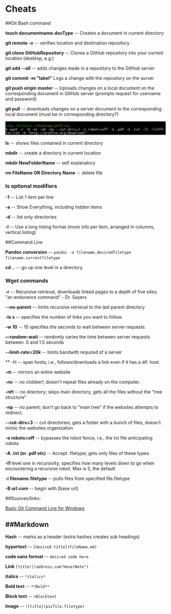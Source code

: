 Cheats
======

##Git Bash command

**touch documentname.docType** -- Creates a document in current
directory

**git remote -v** -- verifies location and destination repository 

**git clone GitHubRepository** -- Clones a GitHub repository into your
current location (desktop, e.g.)

**git add --all** -- adds changes made in a repository to the GitHub
server

**git commit -m "label"** Logs a change with the repository on the
surver

**git push origin master** -- Uploads changes on a local document on the
corresponding document in GitHub server (prompts request for username
and password)

**git pull** -- downloads changes on a server document to the
corresponding local document (must be in corresponding directory?)

![Longest command ever](LongCommand.jpg)

**ls** -- shows files contained in current directory

**mkdir** -- create a directory in current location

**mkdir NewFolderName** -- self explanatory

**rm FileName OR Directory Name** -- delete file

### ls optional modifiers
**-1** -- List 1 item per line

**-a** -- Show Everything, including hidden items

**-d** -- list only directories

**-l** -- Use a long listing format (more info per item, arranged in columns, vertical listing)

##Command Line

**Pandoc conversion** -- `pandoc -o filename.desiredfiletype filename.currentfiletype`

**cd ..** -- go up one level in a directory.

### Wget commands
**-r** -- Recursive retrieval, downloads linked pages to a depth of five sites; "an endurance command" - Dr. Sayers

**--no-parent** -- limits recursive retrieval to the last parent directory

**-ls s** -- specifies the number of links you want to follow.

**-w 10** -- 10 specifies the seconds to wait between server requests. 

**––random-wait** -- randomly varies the time between server requests between .5 and 1.5 seconds

**--limit-rate=20k** -- limits bandwith required of a server 

** -H -- span hosts, i.e., follows/downloads a link even if it has a dif. host.

**-m** -- mirrors an entire website

**-nc** -- no clobber!; doesn't repeat files already on the computer. 

**-nH** -- no directory; skips main directory, gets all the files without the "tree structure"

**-np** -- no parent; don't go back to "main tree" if the websites attempts to redirect. 

**--cut-dirs=3** -- cut directories; gets a folder with a bunch of files, doesn't mimic the websites organization

**-e robots=off** -- bypasses the robot fence, i.e., the txt file anticipating robots

**-A .txt (or .pdf etc)** -- Accept .filetype; gets only files of these types. 

**-l1** level one in recursivity; specifies how many levels down to go when encountering a recursive robot. Max is 5, the default

**-i filename.filetype** -- pulls files from specified file.filetype

**-B url.com** -- begin with [base url]

##Sources/links: 

[Basic Git Command Line for Windows](http://www.codeproject.com/Articles/457305/Basic-Git-Command-Line-Reference-for-Windows-Users "A solid resource of basic commands")

##Markdown
--------

**Hash** -- marks as a header (extra hashes creates sub headings)

**hypertext** -- `[desired title](FileName.md)`

**code sans format** -- `desired code here`

**Link** `[title!](address.com"HoverNote")`

**italics** -- `*italics*`

**Bold text** -- `**Bold**`

**Block text** -- `>Blocktext`

**Image** -- `![title](picfile.filetype)`